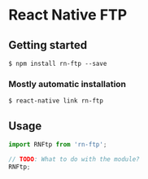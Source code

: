 # React Native FTP

## Getting started

`$ npm install rn-ftp --save`

### Mostly automatic installation

`$ react-native link rn-ftp`

## Usage
```javascript
import RNFtp from 'rn-ftp';

// TODO: What to do with the module?
RNFtp;
```
